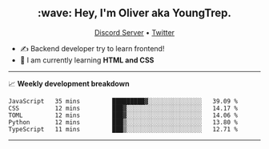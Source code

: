 <h2 align="center">:wave: Hey, I'm Oliver aka YoungTrep.</h2>
<p align="center">
  <a href="https://discord.gg/CfRPnCDEaN">Discord Server</a> •
  <a href="https://twitter.com/trep_young">Twitter</a>
</p>

- ✍️ Backend developer try to learn frontend!
- 📝 I am currently learning **HTML and CSS**

-------

📈 **Weekly development breakdown**
<!--START_SECTION:waka-->
```text
JavaScript   35 mins         █████████▓░░░░░░░░░░░░░░░   39.09 % 
CSS          12 mins         ███▓░░░░░░░░░░░░░░░░░░░░░   14.17 % 
TOML         12 mins         ███▓░░░░░░░░░░░░░░░░░░░░░   14.06 % 
Python       12 mins         ███▒░░░░░░░░░░░░░░░░░░░░░   13.80 % 
TypeScript   11 mins         ███▒░░░░░░░░░░░░░░░░░░░░░   12.71 % 
```
<!--END_SECTION:waka-->

-------
